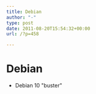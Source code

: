 ```yaml
---
title: Debian
author: "-"
type: post
date: 2011-08-20T15:54:32+00:00
url: /?p=458

---
```

# Debian

- Debian 10 "buster"
